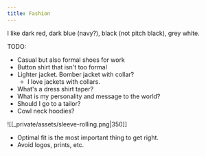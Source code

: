 ```yaml
---
title: Fashion
---
```


I like dark red, dark blue (navy?), black (not pitch black), grey white.


TODO:
- Casual but also formal shoes for work
- Button shirt that isn't too formal
- Lighter jacket. Bomber jacket with collar?
    - I love jackets with collars.
- What's a dress shirt taper?
- What is my personality and message to the world?
- Should I go to a tailor?
- Cowl neck hoodies?

![[_private/assets/sleeve-rolling.png|350]]

- Optimal fit is the most important thing to get right.
- Avoid logos, prints, etc.
